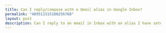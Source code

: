 ```yaml
---
title: Can I reply/compose with a Gmail alias in Google Inbox?
permalink: "489511515188256768"
layout: post
description: Can I reply to an email in Inbox with an alias I have setup un my Gmail settings? Signs currently point to no, but I'd use Inbox for composing if it did.
---
```


<div class="g-post" data-href="https://plus.google.com/113687507238897607180/posts/LUHt6bfPt47"></div>